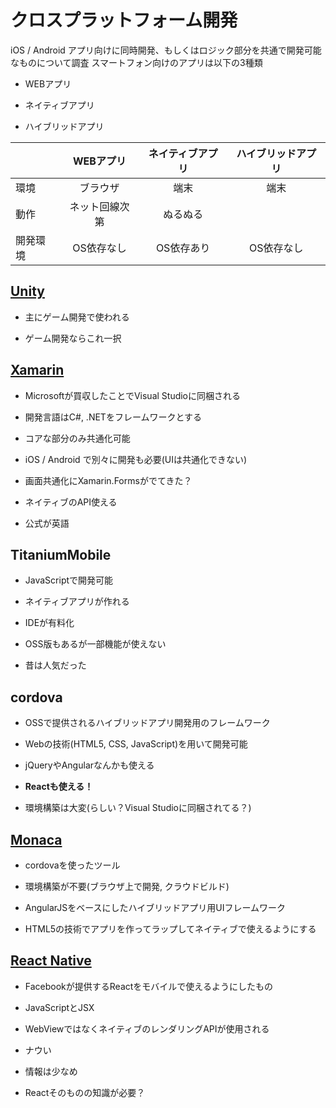# クロスプラットフォーム開発

iOS / Android アプリ向けに同時開発、もしくはロジック部分を共通で開発可能なものについて調査
スマートフォン向けのアプリは以下の3種類

- WEBアプリ

- ネイティブアプリ

- ハイブリッドアプリ

|      | WEBアプリ  | ネイティブアプリ | ハイブリッドアプリ |
| ---- | :-----: | :------: | :-------: |
| 環境   |  ブラウザ   |    端末    |    端末     |
| 動作   | ネット回線次第 |   ぬるぬる   |           |
| 開発環境 | OS依存なし  |  OS依存あり  |  OS依存なし   |

## [Unity](http://japan.unity3d.com/)

- 主にゲーム開発で使われる

- ゲーム開発ならこれ一択

## [Xamarin](https://www.xamarin.com)

- Microsoftが買収したことでVisual Studioに同梱される

- 開発言語はC#, .NETをフレームワークとする

- コアな部分のみ共通化可能

- iOS / Android で別々に開発も必要(UIは共通化できない)

- 画面共通化にXamarin.Formsがでてきた？

- ネイティブのAPI使える

- 公式が英語

## TitaniumMobile

- JavaScriptで開発可能

- ネイティブアプリが作れる

- IDEが有料化

- OSS版もあるが一部機能が使えない

- 昔は人気だった

## cordova

- OSSで提供されるハイブリッドアプリ開発用のフレームワーク

- Webの技術(HTML5, CSS, JavaScript)を用いて開発可能

- jQueryやAngularなんかも使える

- **Reactも使える！**

- 環境構築は大変(らしい？Visual Studioに同梱されてる？)

## [Monaca](https://ja.monaca.io)

- cordovaを使ったツール

- 環境構築が不要(ブラウザ上で開発, クラウドビルド)

- AngularJSをベースにしたハイブリッドアプリ用UIフレームワーク

- HTML5の技術でアプリを作ってラップしてネイティブで使えるようにする

## [React Native](https://facebook.github.io/react-native/)

- Facebookが提供するReactをモバイルで使えるようにしたもの

- JavaScriptとJSX

- WebViewではなくネイティブのレンダリングAPIが使用される

- ナウい

- 情報は少なめ

- Reactそのものの知識が必要？